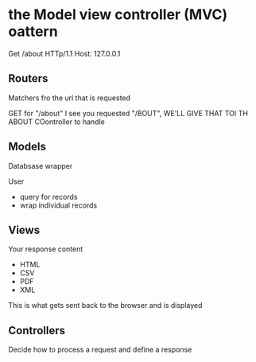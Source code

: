 # the Model view controller (MVC) oattern

Get /about HTTp/1.1
Host: 127.0.0.1

## Routers
Matchers fro the url that is requested

GET for "/about"
I see you requested "/BOUT", WE'LL GIVE THAT TOI TH ABOUT COontroller to handle

## Models
Databsase wrapper 

User
* query for records
* wrap individual records

## Views
Your response content
* HTML
* CSV
* PDF
* XML

This is what gets sent back to the browser and is displayed

## Controllers
Decide how to process a request and define a response

